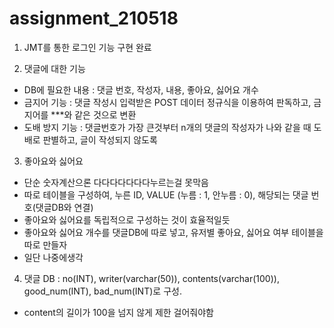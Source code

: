 # assignment_210518

1. JMT를 통한 로그인 기능 구현 완료

2. 댓글에 대한 기능
- DB에 필요한 내용 : 댓글 번호, 작성자, 내용, 좋아요, 싫어요 개수
- 금지어 기능 : 댓글 작성시 입력받은 POST 데이터 정규식을 이용하여 판독하고, 금지어를 ***와 같은 것으로 변환
- 도배 방지 기능 : 댓글번호가 가장 큰것부터 n개의 댓글의 작성자가 나와 같을 때 도배로 판별하고, 글이 작성되지 않도록

3. 좋아요와 싫어요
- 단순 숫자계산으론 다다다다다다다누르는걸 못막음
- 따로 테이블을 구성하여, 누른 ID, VALUE (누름 : 1, 안누름 : 0), 해당되는 댓글 번호(댓글DB와 연결)
- 좋아요와 싫어요를 독립적으로 구성하는 것이 효율적일듯
- 좋아요와 싫어요 개수를 댓글DB에 따로 넣고, 유저별 좋아요, 싫어요 여부 테이블을 따로 만들자
- 일단 나중에생각

4. 댓글 DB : no(INT), writer(varchar(50)), contents(varchar(100)), good_num(INT), bad_num(INT)로 구성.
- content의 길이가 100을 넘지 않게 제한 걸어줘야함